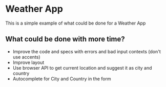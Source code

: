 # Weather App

This is a simple example of what could be done for a Weather App

## What could be done with more time?

* Improve the code and specs with errors and bad input contexts (don't use accents)
* Improve layout
* Use browser API to get current location and suggest it as city and country
* Autocomplete for City and Country in the form
